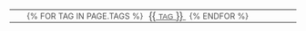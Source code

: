 <style media="screen" type="text/css" >

.meta-wrapper{
		border: 1px solid #888;
		border-width: 2px 0;
		color: #4e4e4e;
		text-transform: uppercase;
		margin: 0px 0px 20px 0px
}

.inline{display:inline}

.tag_list_in_post{
	display: inline;
	padding: 0 0 0 30px;
}


.tag_list{
	padding-bottom: 50px;
}

.tag_list_item{
	font-family: "PT Sans Narrow",sans-serif;
}
	
.tag_list_link{
	color: #4e4e4e;
	font-size: 18px;
	font-variant: small-caps;
	padding: 0 6px;
	text-transform: lowercase;
}

.tag_list_link:hover{
	color: #888;
}
</style>

<div class="meta-wrapper">
<ul class="tag_list_in_post">
{% for tag in page.tags %}
<li class="inline tag_list_item">
<a class="tag_list_link" href="/tag/{{ tag }}"> {{ tag }} </a>
</li>
{% endfor %}
</ul>
</div>
